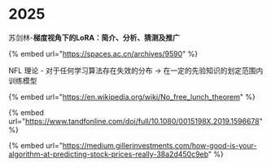 # 2025

苏剑林-**梯度视角下的LoRA：简介、分析、猜测及推广**

{% embed url="https://spaces.ac.cn/archives/9590" %}

NFL 理论 - 对于任何学习算法存在失效的分布 -> 在一定的先验知识的划定范围内训练模型

{% embed url="https://en.wikipedia.org/wiki/No_free_lunch_theorem" %}

{% embed url="https://www.tandfonline.com/doi/full/10.1080/0015198X.2019.1596678" %}

{% embed url="https://medium.gillerinvestments.com/how-good-is-your-algorithm-at-predicting-stock-prices-really-38a2d450c9eb" %}



